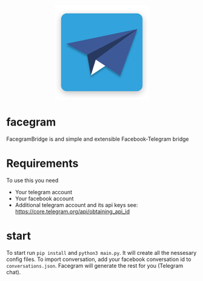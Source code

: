 <p align="center">
  <img src="./facegram_logo.png" width="250" height="250" alt="Logo">
</p>

# facegram
FacegramBridge is and simple and extensible Facebook-Telegram bridge

# Requirements
To use this you need
- Your telegram account
- Your facebook account
- Additional telegram account and its api keys see:
https://core.telegram.org/api/obtaining_api_id

# start
To start run `pip install` and `python3 main.py`. It will create all the nessesary config files. To import conversation, add your facebook conversation id to `conversations.json`. Facegram will generate the rest for you (Telegram chat).
